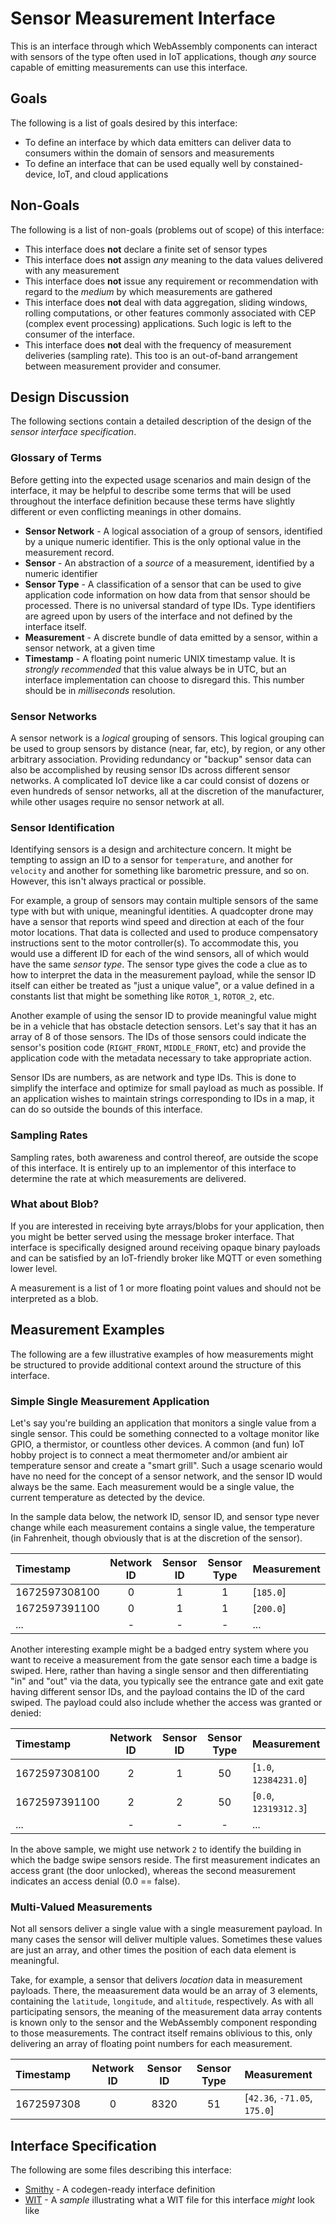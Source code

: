 # Sensor Measurement Interface
This is an interface through which WebAssembly components can interact with sensors of the type often used in IoT applications, though _any_ source capable of emitting measurements can use this interface.

## Goals
The following is a list of goals desired by this interface:

* To define an interface by which data emitters can deliver data to consumers within the domain of sensors and measurements
* To define an interface that can be used equally well by constained-device, IoT, and cloud applications

## Non-Goals
The following is a list of non-goals (problems out of scope) of this interface:

* This interface does **not** declare a finite set of sensor types
* This interface does **not** assign _any_ meaning to the data values delivered with any measurement
* This interface does **not** issue any requirement or recommendation with regard to the _medium_ by which measurements are gathered
* This interface does **not** deal with data aggregation, sliding windows, rolling computations, or other features commonly associated with CEP (complex event processing) applications. Such logic is left to the consumer of the interface.
* This interface does **not** deal with the frequency of measurement deliveries (sampling rate). This too is an out-of-band arrangement between measurement provider and consumer.

## Design Discussion
The following sections contain a detailed description of the design of the _sensor interface specification_.

### Glossary of Terms
Before getting into the expected usage scenarios and main design of the interface, it may be helpful to describe some terms that will be used throughout the interface definition because these terms have slightly different or even conflicting meanings in other domains.

* **Sensor Network** - A logical association of a group of sensors, identified by a unique numeric identifier. This is the only optional value in the measurement record.
* **Sensor** - An abstraction of a _source_ of a measurement, identified by a numeric identifier
* **Sensor Type** - A classification of a sensor that can be used to give application code information on how data from that sensor should be processed. There is no universal standard of type IDs. Type identifiers are agreed upon by users of the interface and not defined by the interface itself.
* **Measurement** - A discrete bundle of data emitted by a sensor, within a sensor network, at a given time
* **Timestamp** - A floating point numeric UNIX timestamp value. It is _strongly recommended_ that this value always be in UTC, but an interface implementation can choose to disregard this. This number should be in _milliseconds_ resolution.

### Sensor Networks
A sensor network is a _logical_ grouping of sensors. This logical grouping can be used to group sensors by distance (near, far, etc), by region, or any other arbitrary association. Providing redundancy or "backup" sensor data can also be accomplished by reusing sensor IDs across different sensor networks. A complicated IoT device like a car could consist of dozens or even hundreds of sensor networks, all at the discretion of the manufacturer, while other usages require no sensor network at all.

### Sensor Identification
Identifying sensors is a design and architecture concern. It might be tempting to assign an ID to a sensor for `temperature`, and another for `velocity` and another for something like barometric pressure, and so on. However, this isn't always practical or possible.

For example, a group of sensors may contain multiple sensors of the same type with but with unique, meaningful identities. A quadcopter drone may have a sensor that reports wind speed and direction at each of the four motor locations. That data is collected and used to produce compensatory instructions sent to the motor controller(s). To accommodate this, you would use a different ID for each of the wind sensors, all of which would have the same _sensor type_. The sensor type gives the code a clue as to how to interpret the data in the measurement payload, while the sensor ID itself can either be treated as "just a unique value", or a value defined in a constants list that might be something like `ROTOR_1`, `ROTOR_2`, etc.

Another example of using the sensor ID to provide meaningful value might be in a vehicle that has obstacle detection sensors. Let's say that it has an array of 8 of those sensors. The IDs of those sensors could indicate the sensor's position code (`RIGHT_FRONT`, `MIDDLE_FRONT`, etc) and provide the application code with the metadata necessary to take appropriate action.

Sensor IDs are numbers, as are network and type IDs. This is done to simplify the interface and optimize for small payload as much as possible. If an application wishes to maintain strings corresponding to IDs in a map, it can do so outside the bounds of this interface.

### Sampling Rates
Sampling rates, both awareness and control thereof, are outside the scope of this interface. It is entirely up to an implementor of this interface to determine the rate at which measurements are delivered.

### What about Blob?
If you are interested in receiving byte arrays/blobs for your application, then you might be better served using the message broker interface. That interface is specifically designed around receiving opaque binary payloads and can be satisfied by an IoT-friendly broker like MQTT or even something lower level.

A measurement is a list of 1 or more floating point values and should not be interpreted as a blob.

## Measurement Examples
The following are a few illustrative examples of how measurements might be structured to provide additional context around the structure of this interface.

### Simple Single Measurement Application
Let's say you're building an application that monitors a single value from a single sensor. This could be something connected to a voltage monitor like GPIO, a thermistor, or countless other devices. A common (and fun) IoT hobby project is to connect a meat thermometer and/or ambient air temperature sensor and create a "smart grill". Such a usage scenario would have no need for the concept of a sensor network, and the sensor ID would always be the same. Each measurement would be a single value, the current temperature as detected by the device.

In the sample data below, the network ID, sensor ID, and sensor type never change while each measurement contains a single value, the temperature (in Fahrenheit, though obviously that is at the discretion of the sensor).

| Timestamp | Network ID | Sensor ID | Sensor Type | Measurement |
| :-------- | :--------: | :-------: | :---------: | :---------- |
| 1672597308100 | 0 | 1 | 1 | [`185.0`] |
| 1672597391100 | 0 | 1 | 1 | [`200.0`] |
| ... | - | - | - | ... |

Another interesting example might be a badged entry system where you want to receive a measurement from the gate sensor each time a badge is swiped. Here, rather than having a single sensor and then differentiating "in" and "out" via the data, you typically see the entrance gate and exit gate having different sensor IDs, and the payload contains the ID of the card swiped. The payload could also include whether the access was granted or denied: 

| Timestamp | Network ID | Sensor ID | Sensor Type | Measurement |
| :-------- | :--------: | :-------: | :---------: | :---------- |
| 1672597308100 | 2 | 1 | 50 | [`1.0`, `12384231.0`] |
| 1672597391100 | 2 | 2 | 50| [`0.0`, `12319312.3`] |
| ... | - | - | - | ... |

In the above sample, we might use network `2` to identify the building in which the badge swipe sensors reside. The first measurement indicates an access grant (the door unlocked), whereas the second measurement indicates an access denial (0.0 == false).

### Multi-Valued Measurements
Not all sensors deliver a single value with a single measurement payload. In many cases the sensor will deliver multiple values. Sometimes these values are just an array, and other times the position of each data element is meaningful. 

Take, for example, a sensor that delivers _location_ data in measurement payloads. There, the meaasurement data would be an array of 3 elements, containing the `latitude`, `longitude`, and `altitude`, respectively. As with all participating sensors, the meaning of the measurement data array contents is known only to the sensor and the WebAssembly component responding to those measurements. The contract itself remains oblivious to this, only delivering an array of floating point numbers for each measurement.

| Timestamp | Network ID | Sensor ID | Sensor Type | Measurement |
| :-------- | :--------: | :-------: | :---------: | :---------- |
| 1672597308 | 0 | 8320 | 51 | [`42.36`, `-71.05`, `175.0`] |


## Interface Specification
The following are some files describing this interface:

* [Smithy](./interface.smithy) - A codegen-ready interface definition
* [WIT](./interface.wit) - A _sample_ illustrating what a WIT file for this interface _might_ look like
